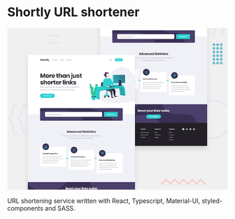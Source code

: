 # Shortly URL shortener

![Design preview for the Shortly URL shortener](./design/desktop-preview.jpg)

URL shortening service written with React, Typescript, Material-UI, styled-components and SASS.
